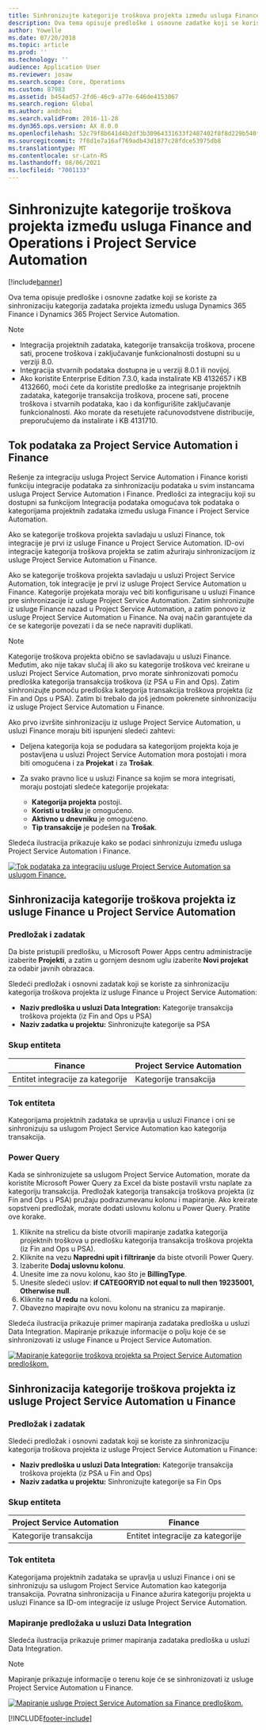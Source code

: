 ```yaml
---
title: Sinhronizujte kategorije troškova projekta između usluga Finance and Operations i Project Service Automation
description: Ova tema opisuje predloške i osnovne zadatke koji se koriste za sinhronizaciju kategorija zadataka projekta između usluga Microsoft Dynamics 365 Finance i Dynamics 365 Project Service Automation.
author: Yowelle
ms.date: 07/20/2018
ms.topic: article
ms.prod: ''
ms.technology: ''
audience: Application User
ms.reviewer: josaw
ms.search.scope: Core, Operations
ms.custom: 87983
ms.assetid: b454ad57-2fd6-46c9-a77e-646de4153067
ms.search.region: Global
ms.author: andchoi
ms.search.validFrom: 2016-11-28
ms.dyn365.ops.version: AX 8.0.0
ms.openlocfilehash: 52c79f8b641d4b2df3b30964331633f2487402f8f8d229b540f9544c0f848557
ms.sourcegitcommit: 7f8d1e7a16af769adb43d1877c28fdce53975db8
ms.translationtype: MT
ms.contentlocale: sr-Latn-RS
ms.lasthandoff: 08/06/2021
ms.locfileid: "7001133"
---
```

# <a name="synchronize-project-expense-categories-between-finance-and-operations-and-project-service-automation"></a>Sinhronizujte kategorije troškova projekta između usluga Finance and Operations i Project Service Automation

[!include[banner](../includes/banner.md)]

Ova tema opisuje predloške i osnovne zadatke koji se koriste za sinhronizaciju kategorija zadataka projekta između usluga Dynamics 365 Finance i Dynamics 365 Project Service Automation.

> [!NOTE]
> - Integracija projektnih zadataka, kategorije transakcija troškova, procene sati, procene troškova i zaključavanje funkcionalnosti dostupni su u verziji 8.0.
> - Integracija stvarnih podataka dostupna je u verziji 8.0.1 ili novijoj.
> - Ako koristite Enterprise Edition 7.3.0, kada instalirate KB 4132657 i KB 4132660, moći ćete da koristite predloške za integrisanje projektnih zadataka, kategorije transakcija troškova, procene sati, procene troškova i stvarnih podataka, kao i da konfigurišite zaključavanje funkcionalnosti. Ako morate da resetujete računovodstvene distribucije, preporučujemo da instalirate i KB 4131710.

## <a name="data-flow-for-project-service-automation-and-finance"></a>Tok podataka za Project Service Automation i Finance

Rešenje za integraciju usluga Project Service Automation i Finance koristi funkciju integracije podataka za sinhronizaciju podataka u svim instancama usluga Project Service Automation i Finance. Predlošci za integraciju koji su dostupni sa funkcijom Integracija podataka omogućava tok podataka o kategorijama projektnih zadataka između usluga Finance i Project Service Automation.

Ako se kategorije troškova projekta savladaju u usluzi Finance, tok integracije je prvi iz usluge Finance u Project Service Automation. ID-ovi integracije kategorija troškova projekta se zatim ažuriraju sinhronizacijom iz usluge Project Service Automation u Finance.

Ako se kategorije troškova projekta savladaju u usluzi Project Service Automation, tok integracije je prvi iz usluge Project Service Automation u Finance. Kategorije projekata moraju već biti konfigurisane u usluzi Finance pre sinhronizacije iz usluge Project Service Automation. Zatim sinhronizujte iz usluge Finance nazad u Project Service Automation, a zatim ponovo iz usluge Project Service Automation u Finance. Na ovaj način garantujete da će se kategorije povezati i da se neće napraviti duplikati.

> [!NOTE]
> Kategorije troškova projekta obično se savladavaju u usluzi Finance. Međutim, ako nije takav slučaj ili ako su kategorije troškova već kreirane u usluzi Project Service Automation, prvo morate sinhronizovati pomoću predloška kategorija transakcija troškova (iz PSA u Fin and Ops). Zatim sinhronizujte pomoću predloška kategorija transakcija troškova projekta (iz Fin and Ops u PSA). Zatim bi trebalo da još jednom pokrenete sinhronizaciju iz usluge Project Service Automation u Finance.
>
> Ako prvo izvršite sinhronizaciju iz usluge Project Service Automation, u usluzi Finance moraju biti ispunjeni sledeći zahtevi:
>
> - Deljena kategorija koja se podudara sa kategorijom projekta koja je postavljena u usluzi Project Service Automation mora postojati i mora biti omogućena i za **Projekat** i za **Trošak**.
> - Za svako pravno lice u usluzi Finance sa kojim se mora integrisati, moraju postojati sledeće kategorije projekata:
>
>     - **Kategorija projekta** postoji. 
>     - **Koristi u trošku** je omogućeno.
>     - **Aktivno u dnevniku** je omogućeno.
>     - **Tip transakcije** je podešen na **Trošak**.

Sledeća ilustracija prikazuje kako se podaci sinhronizuju između usluga Project Service Automation i Finance.

[![Tok podataka za integraciju usluge Project Service Automation sa uslugom Finance.](./media/ProjectExpenseCategoriesFlow.png)](./media/ProjectExpenseCategoriesFlow.png)

## <a name="project-expense-category-synchronization-from-finance-to-project-service-automation"></a>Sinhronizacija kategorije troškova projekta iz usluge Finance u Project Service Automation

### <a name="template-and-task"></a>Predložak i zadatak

Da biste pristupili predlošku, u Microsoft Power Apps centru administracije izaberite **Projekti**, a zatim u gornjem desnom uglu izaberite **Novi projekat** za odabir javnih obrazaca.

Sledeći predložak i osnovni zadatak koji se koriste za sinhronizaciju kategorija troškova projekta iz usluge Finance u Project Service Automation:

- **Naziv predloška u usluzi Data Integration:** Kategorije transakcija troškova projekta (iz Fin and Ops u PSA)
- **Naziv zadatka u projektu:** Sinhronizujte kategorije sa PSA

### <a name="entity-set"></a>Skup entiteta

| Finance                           | Project Service Automation |
|-----------------------------------|----------------------------|
| Entitet integracije za kategorije | Kategorije transakcija     |

### <a name="entity-flow"></a>Tok entiteta

Kategorijama projektnih zadataka se upravlja u usluzi Finance i oni se sinhronizuju sa uslugom Project Service Automation kao kategorija transakcija.

### <a name="power-query"></a>Power Query

Kada se sinhronizujete sa uslugom Project Service Automation, morate da koristite Microsoft Power Query za Excel da biste postavili vrstu naplate za kategoriju transakcija. Predložak kategorija transakcija troškova projekta (iz Fin and Ops u PSA) pružaju podrazumevanu kolonu i mapiranje. Ako kreirate sopstveni predložak, morate dodati uslovnu kolonu u Power Query. Pratite ove korake.

1. Kliknite na strelicu da biste otvorili mapiranje zadatka kategorija projektnih troškova u predlošku kategorija transakcija troškova projekta (iz Fin and Ops u PSA).
2. Kliknite na vezu **Napredni upit i filtriranje** da biste otvorili Power Query.
2. Izaberite **Dodaj uslovnu kolonu**.
3. Unesite ime za novu kolonu, kao što je **BillingType**.
4. Unesite sledeći uslov: **if CATEGORYID not equal to null then 19235001, Otherwise null**.
5. Kliknite na **U redu** na koloni.
6. Obavezno mapirajte ovu novu kolonu na stranicu za mapiranje.

Sledeća ilustracija prikazuje primer mapiranja zadataka predloška u usluzi Data Integration. Mapiranje prikazuje informacije o polju koje će se sinhronizovati iz usluge Finance u Project Service Automation.

[![Mapiranje kategorije troškova projekta sa Project Service Automation predloškom.](./media/ProjectExpenseCategoriesToPSAMapping.jpg)](./media/ProjectExpenseCategoriesToPSAMapping.jpg)

## <a name="project-expense-category-synchronization-from-project-service-automation-to-finance"></a>Sinhronizacija kategorije troškova projekta iz usluge Project Service Automation u Finance

### <a name="template-and-task"></a>Predložak i zadatak

Sledeći predložak i osnovni zadatak koji se koriste za sinhronizaciju kategorija troškova projekta iz usluge Project Service Automation u Finance:

- **Naziv predloška u usluzi Data Integration:** Kategorije transakcija troškova projekta (iz PSA u Fin and Ops)
- **Naziv zadatka u projektu:** Sinhronizujte kategorije sa Fin Ops

### <a name="entity-set"></a>Skup entiteta

| Project Service Automation | Finance                           |
|----------------------------|-----------------------------------|
| Kategorije transakcija     | Entitet integracije za kategorije |

### <a name="entity-flow"></a>Tok entiteta

Kategorijama projektnih zadataka se upravlja u usluzi Finance i oni se sinhronizuju sa uslugom Project Service Automation kao kategorija transakcija. Povratna sinhronizacija u Finance ažurira kategoriju projekta u usluzi Finance sa ID-om integracije iz usluge Project Service Automation.

### <a name="template-mapping-in-data-integration"></a>Mapiranje predložaka u usluzi Data Integration

Sledeća ilustracija prikazuje primer mapiranja zadataka predloška u usluzi Data Integration.

> [!NOTE]
> Mapiranje prikazuje informacije o terenu koje će se sinhronizovati iz usluge Project Service Automation u Finance.

[![Mapiranje usluge Project Service Automation sa Finance predloškom.](./media/ProjectExpenseCategoriesToFinOpsMapping.jpg)](./media/ProjectExpenseCategoriesToFinOpsMapping.jpg)


[!INCLUDE[footer-include](../includes/footer-banner.md)]